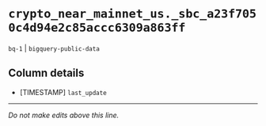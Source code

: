 # `crypto_near_mainnet_us._sbc_a23f7050c4d94e2c85accc6309a863ff`
`bq-1` | `bigquery-public-data`

## Column details
* [TIMESTAMP] `last_update`

-------------------------------------------------------------------------------
*Do not make edits above this line.*
